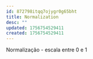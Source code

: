 ```yaml
---
id: 872798itqq7ojygr0g65bht
title: Normalization
desc: ""
updated: 1756754529411
created: 1756754529411
---
```


Normalização - escala entre 0 e 1
